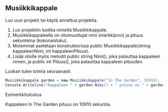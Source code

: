 ## Musiikkikappale

Luo uusi projekti tai käytä annettua projektia.

1. Luo projektiin luokka nimeltä Musiikkikappale.
2. Musiikkikappaleella on oliomuuttujat nimi (merkkijono) ja pituus sekunteina (kokonaisluku).
3. Molemmat asetetaan konstruktorissa public Musiikkikappale(string kappaleenNimi, int kappaleenPituus).
4. Lisää oliolle myös metodit public string Nimi(), joka palauttaa kappaleen nimen, ja public int Pituus(), joka palauttaa kappaleen pituuden.

Luokan tulee toimia seuraavasti.
```c#
Musiikkikappale garden = new Musiikkikappale("In The Garden", 10910); 
Console.Writeline("Kappaleen " + garden.Nimi() + " pituus on " + garden.Pituus() + " sekuntia.");
```
Esimerkkitulostus

Kappaleen In The Garden pituus on 10910 sekuntia.
